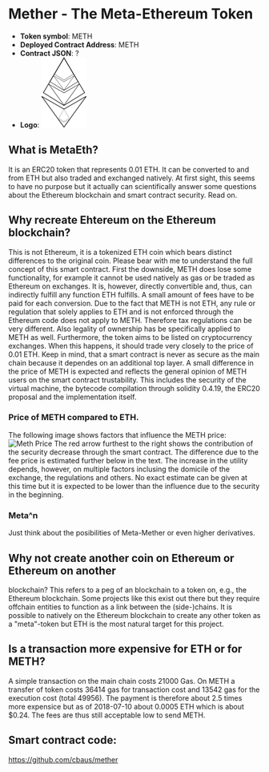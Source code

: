# Mether - The Meta-Ethereum Token
* __Token symbol__: METH
* __Deployed Contract Address__: METH
* __Contract JSON__: ?
* __Logo__: ![Mether logo](mether_logo_small.png)

## What is MetaEth?
It is an ERC20 token that represents 0.01 ETH. It can be converted to and from ETH but also traded and exchanged natively. At first sight, this seems to have no purpose but it actually can scientifically answer some questions about the Ethereum blockchain and smart contract security. Read on.

## Why recreate Ehtereum on the Ethereum blockchain?
This is not Ethereum, it is a tokenized ETH coin which bears distinct differences to the original coin.
Please bear with me to understand the full concept of this smart contract.
First the downside, METH does lose some functionality, for example it cannot be used natively as gas
or be traded as Ethereum on exchanges. It is, however, directly convertible and, thus, can indirectly fulfill
any function ETH fulfills. A small amount of fees have to be paid for each conversion. Due to the fact
that METH is not ETH, any rule or regulation that solely applies to ETH and is not enforced through the
Ethereum code does not apply to METH. Therefore tax regulations can be very different. Also legality of
ownership has be specifically applied to METH as well.
Furthermore, the token aims to be listed on cryptocurrency exchanges. When this happens, it should trade very
closely to the price of 0.01 ETH. Keep in mind, that a smart contract is never as secure as the main chain because
it dependes on an additional top layer. A small difference in the price of METH is expected and reflects
the general opinion of METH users on the smart contract trustability. This includes the security of the
virtual machine, the bytecode compilation through solidity 0.4.19, the ERC20 proposal and the implementation itself.


### Price of METH compared to ETH.
The following image shows factors that influence the METH price:
![Meth Price](meta_eth/price.png)
The red arrow furthest to the right shows the contribution of the security decrease through the smart contract.
The difference due to the fee price is estimated further below in the text. The increase in the utility depends, however,
on multiple factors inclusing the domicile of the exchange, the regulations and others. No exact estimate can be given
at this time but it is expected to be lower than the influence due to the security in the beginning.

### Meta^n
Just think about the posibilities of Meta-Mether or even higher derivatives.

## Why not create another coin on Ethereum or Ethereum on another
blockchain?  This refers to a peg of an blockchain to a token on,
e.g., the Ethereum blockchain. Some projects like this exist out there
but they require offchain entities to function as a link between the
(side-)chains.  It is possible to natively on the Ethereum blockchain
to create any other token as a "meta"-token but ETH is the most
natural target for this project.

## Is a transaction more expensive for ETH or for METH?
A simple transaction on the main chain costs 21000 Gas.
On METH a transfer of token costs 36414 gas for transaction cost and 13542 gas for the execution cost (total 49956).
The payment is therefore about 2.5 times more expensice but as of 2018-07-10 about 0.0005 ETH which is about $0.24.
The fees are thus still acceptable low to send METH.

## Smart contract code:
https://github.com/cbaus/mether
